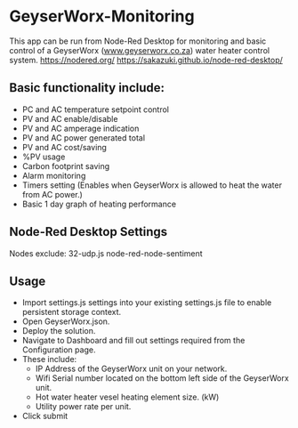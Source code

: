 # GeyserWorx-Monitoring

This app can be run from Node-Red Desktop for monitoring and basic control of a GeyserWorx (www.geyserworx.co.za) water heater control system.
https://nodered.org/
https://sakazuki.github.io/node-red-desktop/

## Basic functionality include:
- PC and AC temperature setpoint control
- PV and AC enable/disable
- PV and AC amperage indication
- PV and AC power generated total
- PV and AC cost/saving
- %PV usage
- Carbon footprint saving
- Alarm monitoring
- Timers setting (Enables when GeyserWorx is allowed to heat the water from AC power.)
- Basic 1 day graph of heating performance

## Node-Red Desktop Settings
Nodes exclude:
32-udp.js
node-red-node-sentiment

## Usage
- Import settings.js settings into your existing settings.js file to enable persistent storage context.
- Open GeyserWorx.json.
- Deploy the solution.
- Navigate to Dashboard and fill out settings required from the Configuration page.
- These include:
  - IP Address of the GeyserWorx unit on your network.
  - Wifi Serial number located on the bottom left side of the GeyserWorx unit.
  - Hot water heater vesel heating element size. (kW)
  - Utility power rate per unit.
- Click submit

